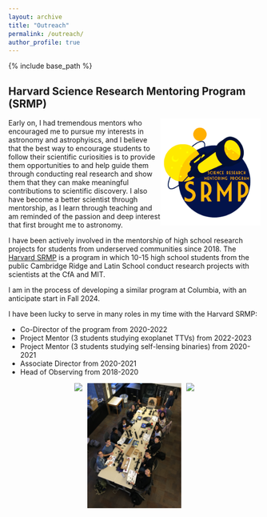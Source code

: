 ```yaml
---
layout: archive
title: "Outreach"
permalink: /outreach/
author_profile: true
---
```


{% include base_path %}


## Harvard Science Research Mentoring Program (SRMP)
<img align="right" src="../images/*SRMP.PNG" width=200>

Early on, I had tremendous mentors who encouraged me to pursue my interests in astronomy and astrophyiscs, and I believe that the best way to encourage students to follow their scientific curiosities is to provide them opportunities to and help guide them through conducting real research and show them that they can make meaningful contributions to scientific discovery. I also have become a better scientist through mentorship, as I learn through teaching and am reminded of the passion and deep interest that first brought me to astronomy.​ <br>

I have been actively involved in the mentorship of high school research projects for students from underserved communities since 2018. The [Harvard SRMP](https://projects.iq.harvard.edu/shrimp/home) is a program in which 10-15 high school students from the public Cambridge Ridge and Latin School conduct research projects with scientists at the CfA and MIT. <br>

I am in the process of developing a similar program at Columbia, with an anticipate start in Fall 2024.

I have been lucky to serve in many roles in my time with the Harvard SRMP: <br>
- Co-Director of the program from 2020-2022
- Project Mentor (3 students studying exoplanet TTVs) from 2022-2023
- Project Mentor (3 students studying self-lensing binaries) from 2020-2021 <br>
- Associate Director from 2020-2021
- Head of Observing from 2018-2020

<div style="display: flex; justify-content: center; height: 250px;">
  <img src="../images/srmp_team_2023.jpg" style="height: 100%; object-fit: cover; margin-right: 10px;" />
  <img src="../images/SRMP_Galileoscopes_2020.JPG" style="height: 100%; object-fit: cover; margin-right: 10px;" />
  <img src="../images/telescopes_2023.jpg" style="height: 100%; object-fit: cover;" />
</div>


